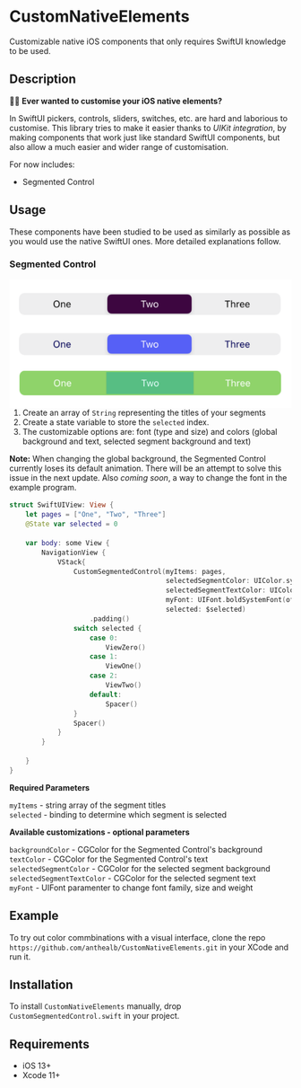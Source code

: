 # CustomNativeElements
Customizable native iOS components that only requires SwiftUI knowledge to be used.

## Description
🧑‍💻 **Ever wanted to customise your iOS native elements?**

In SwiftUI pickers, controls, sliders, switches, etc. are hard and laborious to customise. This library tries to make it easier thanks to *UIKit integration*, by making components that work just like standard SwiftUI components, but also allow a much easier and wider range of customisation.

For now includes: 
- Segmented Control

## Usage
These components have been studied to be used as similarly as possible as you would use the native SwiftUI ones. More detailed explanations follow.
### Segmented Control
<img align="right" src="Assets.xcassets/CustomSegmentedControl_example.png">

1. Create an array of `String` representing the titles of your segments
2. Create a state variable to store the `selected` index.
3. The customizable options are: font (type and size) and colors (global background and text, selected segment background and text) 

**Note:** When changing the global background, the Segmented Control currently loses its default animation. There will be an attempt to solve this issue in the next update. Also *coming soon*, a way to change the font in the example program.

```swift
struct SwiftUIView: View {
    let pages = ["One", "Two", "Three"]
    @State var selected = 0
    
    var body: some View {
        NavigationView {
            VStack{
                CustomSegmentedControl(myItems: pages,
                                       selectedSegmentColor: UIColor.systemMint.cgColor,
                                       selectedSegmentTextColor: UIColor.white.cgColor,
                                       myFont: UIFont.boldSystemFont(ofSize: 15),
                                       selected: $selected)
                    .padding()
                switch selected {
                    case 0:
                        ViewZero()
                    case 1:
                        ViewOne()
                    case 2:
                        ViewTwo()
                    default:
                        Spacer()
                }
                Spacer()
            }
        }
        
    }
}    
```

**Required Parameters**

`myItems` - string array of the segment titles<br>
`selected` - binding to determine which segment is selected

**Available customizations - optional parameters**

`backgroundColor` - CGColor for the Segmented Control's background<br>
`textColor` - CGColor for the Segmented Control's text<br>
`selectedSegmentColor` - CGColor for the selected segment background<br>
`selectedSegmentTextColor` - CGColor for the selected segment text<br>
`myFont` - UIFont paramenter to change font family, size and weight 

## Example
To try out color commbinations with a visual interface, clone the repo `https://github.com/anthealb/CustomNativeElements.git` in your XCode and run it.

## Installation
To install `CustomNativeElements` manually, drop `CustomSegmentedControl.swift` in your project.

## Requirements
* iOS 13+
* Xcode 11+
